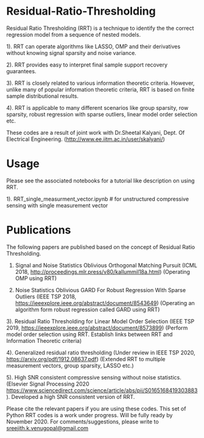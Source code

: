 # Residual-Ratio-Thresholding

Residual Ratio Thresholding  (RRT) is a technique to identify the the correct regression model from a sequence of  nested models.  

1). RRT can operate algorithms like LASSO, OMP and their derivatives without knowing signal sparsity and noise variance. 

2). RRT  provides easy to interpret final sample support recovery guarantees. 

3). RRT is closely related to various information theoretic criteria. However, unlike many of popular information theoretic criteria, RRT is based on finite sample distributional results. 

4). RRT is applicable to many different scenarios like group sparsity, row sparsity, robust regression with sparse outliers, linear model order selection etc. 

These codes are a result of joint work with Dr.Sheetal Kalyani, Dept. Of Electrical Engineering. (http://www.ee.iitm.ac.in/user/skalyani/)

# Usage 
Please see the associated notebooks for a tutorial like description on using RRT. 

1). RRT_single_measurment_vector.ipynb # for unstructured compressive sensing with single measurement vector

# Publications

The following papers are published based on the concept of Residual Ratio Thresholding. 

1. Signal and Noise Statistics Oblivious Orthogonal Matching Pursuit (ICML 2018, http://proceedings.mlr.press/v80/kallummil18a.html) (Operating OMP using RRT)

2. Noise Statistics Oblivious GARD For Robust Regression With Sparse Outliers (IEEE TSP 2018, https://ieeexplore.ieee.org/abstract/document/8543649) (Operating an algorithm form robust regression called GARD using RRT)

3). Residual Ratio Thresholding for Linear Model Order Selection (IEEE TSP  2019, https://ieeexplore.ieee.org/abstract/document/8573899) (Perform model order selection using RRT. Establish links between RRT and Information Theoretic criteria)

4). Generalized residual ratio thresholding (Under review in IEEE TSP 2020, https://arxiv.org/pdf/1912.08637.pdf) (Extended RRT to multiple measurement vectors, group sparsity, LASSO etc.)

5). High SNR consistent compressive sensing without noise statistics. (Elsevier Signal Processing 2020 https://www.sciencedirect.com/science/article/abs/pii/S0165168419303883). Developed a high SNR consistent version of RRT. 

Please cite the relevant papers if you are using these codes. This set of Python RRT codes is a work under progress. Will be fully ready by November 2020. For comments/suggestions, please write to sreejith.k.venugopal@gmail.com

